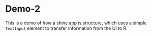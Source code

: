 # Demo-2

This is a demo of how a shiny app is structure, which uses a simple
`TextInput` element to transfer information from the UI to R.

